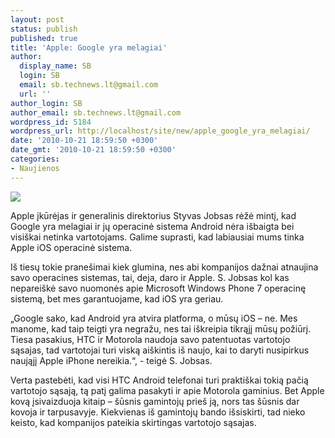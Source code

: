 ```yaml
---
layout: post
status: publish
published: true
title: 'Apple: Google yra melagiai'
author:
  display_name: SB
  login: SB
  email: sb.technews.lt@gmail.com
  url: ''
author_login: SB
author_email: sb.technews.lt@gmail.com
wordpress_id: 5184
wordpress_url: http://localhost/site/new/apple_google_yra_melagiai/
date: '2010-10-21 18:59:50 +0300'
date_gmt: '2010-10-21 18:59:50 +0300'
categories:
- Naujienos
---
```

<div class="imgright"><img src="http://www.part.lt/img/076de972be13eb42a2ad3cdd5b20fdcc695.jpg"  /></div>
<p>Apple įkūrėjas ir generalinis direktorius Styvas Jobsas rėžė mintį, kad Google yra melagiai ir jų operacinė sistema Android nėra išbaigta bei visiškai netinka vartotojams. Galime suprasti, kad labiausiai mums tinka Apple iOS operacinė sistema.</p>
<p>Iš tiesų tokie pranešimai kiek glumina, nes abi kompanijos dažnai atnaujina savo operacines sistemas, tai, deja, daro ir Apple. S. Jobsas kol kas nepareiškė savo nuomonės apie Microsoft Windows Phone 7 operacinę sistemą, bet mes garantuojame, kad iOS yra geriau.</p>
<p>„Google sako, kad Android yra atvira platforma, o mūsų iOS – ne. Mes manome, kad taip teigti yra negražu, nes tai iškreipia tikrąjį mūsų požiūrį. Tiesa pasakius, HTC ir Motorola naudoja savo patentuotas vartotojo sąsajas, tad vartotojai turi viską aiškintis iš naujo, kai to daryti nusipirkus naująjį Apple iPhone nereikia.“, - teigė S. Jobsas.</p>
<p>Verta pastebėti, kad visi HTC Android telefonai turi praktiškai tokią pačią vartotojo sąsają, tą patį galima pasakyti ir apie Motorola gaminius. Bet Apple kovą įsivaizduoja kitaip – šūsnis gamintojų prieš ją, nors tas šūsnis dar kovoja ir tarpusavyje. Kiekvienas iš gamintojų bando išsiskirti, tad nieko keisto, kad kompanijos pateikia skirtingas vartotojo sąsajas.<br /></p>
